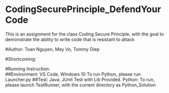 # CodingSecurePrinciple_DefendYourCode
This is an assignment for the class Coding Secure Principle, with the goal to demonstrate the ability to write code that is resistant to attack

#Author: Toan Nguyen, Mey Vo, Tommy Diep

#Shortcoming: 

#Running Instruction:   
##Environment: 
VS Code, Windows 10
To run Python, please run Launcher.py
##Test:
Java: JUnit Test with Lib Provided.
Python: To run, please launch TestRunner, with the current directory as Python_Solution
